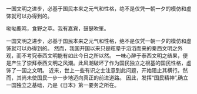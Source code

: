 一国文明之进步，必基于国民本来之元气和性格，绝不是仅凭一朝一夕的模仿和虚饰就可以办得到的。

呦呦鹿鸣，食野之苹。我有嘉宾，鼓瑟吹笙。

一国文明之进步，必基于国民本来之元气和性格，绝不是仅凭一朝一夕的模仿和虚饰就可以办得到的。
然而，我国开国以来只是眩晕于滔滔而来的秦西文明之外观，而不考究泰西文明能有如此今日之所以然。
一味心醉于泰西文明之结果，便是产生了崇拜泰西文明之风潮。此风潮破坏了作为国民独立之根基的国民性格，虚饰了一国之文明。
近来，世上一些有识之士注意到此问题，开始阻止其横行。然而，其尚未使国民一步一步地迈向真正的前进道路。
因此，发挥“国民精神”,确立一国独立之基础，乃是《日本》第一要务之所在。
